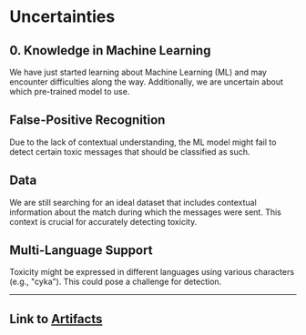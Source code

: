 # Uncertainties

## 0. Knowledge in Machine Learning
We have just started learning about Machine Learning (ML) and may encounter difficulties along the way. Additionally, we are uncertain about which pre-trained model to use.

## False-Positive Recognition
Due to the lack of contextual understanding, the ML model might fail to detect certain toxic messages that should be classified as such.

## Data
We are still searching for an ideal dataset that includes contextual information about the match during which the messages were sent. This context is crucial for accurately detecting toxicity.

## Multi-Language Support
Toxicity might be expressed in different languages using various characters (e.g., "cyka"). This could pose a challenge for detection.

---

## Link to [Artifacts](artifact.md)